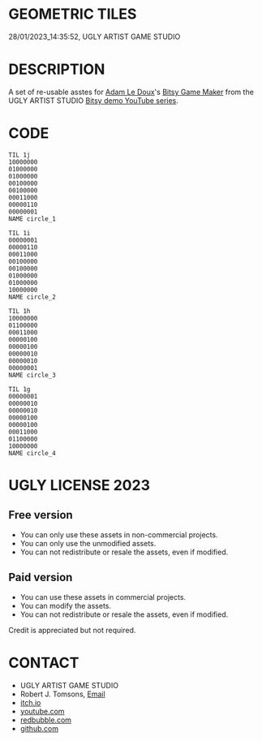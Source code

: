 GEOMETRIC TILES
===============
28/01/2023_14:35:52, UGLY ARTIST GAME STUDIO

DESCRIPTION
===========

A set of re-usable asstes for [Adam Le Doux](https://twitter.com/adamledoux)'s 
[Bitsy Game Maker](https://ledoux.itch.io/bitsy) from the UGLY ARTIST 
STUDIO [Bitsy demo YouTube series](https://www.youtube.com/@uglyartistgamestudio).

CODE
====

	TIL 1j
	10000000
	01000000
	01000000
	00100000
	00100000
	00011000
	00000110
	00000001
	NAME circle_1

	TIL 1i
	00000001
	00000110
	00011000
	00100000
	00100000
	01000000
	01000000
	10000000
	NAME circle_2

	TIL 1h
	10000000
	01100000
	00011000
	00000100
	00000100
	00000010
	00000010
	00000001
	NAME circle_3

	TIL 1g
	00000001
	00000010
	00000010
	00000100
	00000100
	00011000
	01100000
	10000000
	NAME circle_4

UGLY LICENSE 2023
================= 

Free version
------------

* You can only use these assets in non-commercial projects.
* You can only use the unmodified assets.
* You can not redistribute or resale the assets, even if modified.

Paid version
------------

* You can use these assets in commercial projects.
* You can modify the assets.
* You can not redistribute or resale  the assets, even if modified.

Credit is appreciated but not required.

CONTACT
=======

* UGLY ARTIST GAME STUDIO
* Robert J. Tomsons, [Email](robertjtomsons@icloud.com)
* [itch.io](https://ugly-artist-studio.itch.io) 
* [youtube.com](https://www.youtube.com/@uglyartistgamestudio)
* [redbubble.com](https://www.redbubble.com/people/uglyartistmerch/)
* [github.com](https://github.com/uglyartistgamestudio)